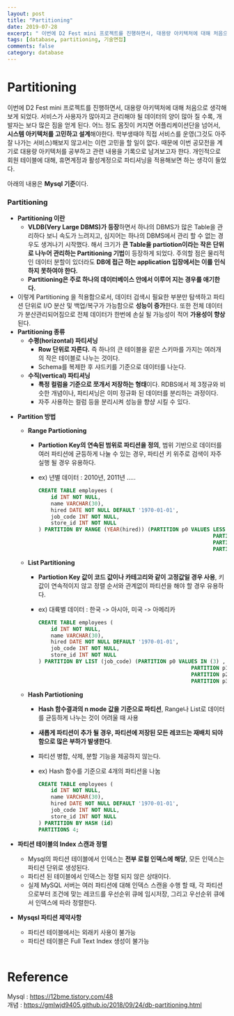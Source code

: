 ```yaml
---
layout: post
title: "Partitioning"
date: 2019-07-28
excerpt: " 이번에 D2 Fest mini 프로젝트를 진행하면서, 대용량 아키텍처에 대해 처음으로 생각해보게 되었다."
tags: [database, partitioning, 기술면접]
comments: false
category: database
---
```

# Partitioning

이번에 D2 Fest mini 프로젝트를 진행하면서, 대용량 아키텍처에 대해 처음으로 생각해보게 되었다. 서비스가 사용자가 많아지고 관리해야 될 데이터의 양이 많아 질 수록, 개발자는 보다 많은 짐을 얻게 된다. 어느 정도 몸짓이 커지면 어플리케이션단을 넘어서, **시스템 아키텍처를 고민하고 설계**해야한다. 학부생때야 직접 서비스를 운영(그것도 아주 잘 나가는 서비스)해보지 않고서는 이런 고민을 할 일이 없다. 때문에 이번 공모전을 계기로 대용량 아키텍처를 공부하고 관련 내용을 기록으로 남겨보고자 한다.  개인적으로 회원 테이블에 대해, 휴면계정과 활성계정으로 파티셔닝을 적용해보면 하는 생각이 들었다. 

아래의 내용은 **Mysql 기준**이다.



### Partitioning

- **Partitioning 이란**
  - **VLDB(Very Large DBMS)가 등장**하면서 하나의 DBMS가  많은 Table을 관리하다 보니 속도가 느려지고, 심지어는 하나의 DBMS에서 관리 할 수 없는 경우도 생겨나기 시작했다.  해서 크기가 **큰 Table을 partiotion이라는 작은 단위로 나누어 관리하는 Partitioning 기법**이 등장하게 되었다. 주의할 점은 물리적인 데이터 분할이 있더라도 **DB에 접근 하는 application 입장에서는 이를 인식하지 못하여야 한다.**
  - **Partitioning은 주로 하나의 데이터베이스 안에서 이루어 지는 경우를 애기한다.**
- 이렇게 Partitioning 을 적용함으로서, 데이터 검색시 필요한 부분만 탐색하고 파티션 단위로 I/O 분산 및 백업/복구가 가능함으로 **성능이 증가**한다. 또한 전체 데이터가 분산관리되어짐으로 전체 데이터가 한번에 손실 될 가능성이 적어 **가용성이 향상**된다.
- **Partitioning 종류**
  - **수평(horizontal) 파티셔닝**
    - **Row 단위로 자른다.** 즉 하나의 큰 테이블을 같은 스키마를 가지는 여러개의 작은 테이블로 나누는 것이다.
    - Schema를 복제한 후 샤드키를 기준으로 데이터를 나눈다.
  - **수직(vertical) 파티셔닝** 
    - **특정 컬럼을 기준으로 쪼개서 저장하는 형태**이다. RDBS에서 제 3정규와 비슷한 개념이나, 파티셔닝은 이미 정규화 된 데이터를 분리하는 과정이다.
    - 자주 사용하는 컬럼 등을 분리시켜 성능을 향샹 시킬 수 있다.

* **Partition 방법**

  - **Range Partiotioning**

    - **Partiotion Key의 연속된 범위로 파티션을 정의**, 범위 기반으로 데이터를 여러 파티션에 균등하게 나눌 수 있는 경우, 파티션 키 위주로 검색이 자주 실행 될 경우 유용하다.

    - ex) 년별 데이터 : 2010년, 2011년 …..

      ```sql
      CREATE TABLE employees (
          id INT NOT NULL,
          name VARCHAR(30),
          hired DATE NOT NULL DEFAULT '1970-01-01',
          job_code INT NOT NULL,
          store_id INT NOT NULL
      ) PARTITION BY RANGE (YEAR(hired)) (PARTITION p0 VALUES LESS THAN (2010) ,
                                                              PARTITION p1 VALUES LESS THAN (2011) ,
                                                              PARTITION p2 VALUES LESS THAN (2012) ,
                                                              PARTITION p3 VALUES LESS THAN MAXVALUE);
      
      ```

      

  - **List Partitioning**

    - **Partiotion Key 값이 코드 값이나 카테고리와 같이 고정값일 경우 사용**, 키 값이 연속적이지 않고 정렬 순서와 관계없이 파티션을 해야 할 경우 유용하다.

    - ex) 대륙별 데이터 : 한국 -> 아시아, 미국 -> 아메리카

      ```sql
      CREATE TABLE employees (
          id INT NOT NULL,
          name VARCHAR(30),
          hired DATE NOT NULL DEFAULT '1970-01-01',
          job_code INT NOT NULL,
          store_id INT NOT NULL
      ) PARTITION BY LIST (job_code) (PARTITION p0 VALUES IN (3) ,
                                                       PARTITION p1 VALUES IN (1 , 9) ,
                                                       PARTITION p2 VALUES IN (2 , 6 , 7) ,
                                                       PARTITION p3 VALUES IN (4 , 5 , 8 , NULL));
      
      ```

  - **Hash Partiotioning**

    - **Hash 함수결과의 n mode 값을 기준으로 파티션**, Range나 List로 데이터를 균등하게 나누는 것이 어려울 때 사용

    - **새롭게 파티션이 추가 될 경우, 파티션에 저장된 모든 레코드는 재배치 되야 함으로 많은 부하가 발생한다**.

    - 파티션 병합, 삭제, 분할 기능을 제공하지 않는다.

    - ex) Hash 함수를 기준으로 4개의 파티션을 나눔

      ```sql
      CREATE TABLE employees (
          id INT NOT NULL,
          name VARCHAR(30),
          hired DATE NOT NULL DEFAULT '1970-01-01',
          job_code INT NOT NULL,
          store_id INT NOT NULL
      ) PARTITION BY HASH (id)
      PARTITIONS 4;
      
      ```

* **파티션 테이블의 Index 스캔과 정렬**

  * Mysql의 파티션 테이블에서 인덱스는 **전부 로컬 인덱스에 해당**, 모든  인덱스는 파티션 단위로 생성된다. 
  * 파티션 된 테이블에서 인덱스는 정렬 되지 않은 상태이다.

  - 실제 MySQL 서버는 여러 파티션에 대해 인덱스 스캔을 수행 할 때, 각 파티션으로부터 조건에 맞는 레코드를 우선순위 큐에 임시저장, 그리고 우선순위 큐에서 인덱스에 따라 정렬한다.

- **Mysqsl 파티션 제약사항**
  - 파티션 테이블에서는 외래키 사용이 불가능
  - 파티션 테이블은 Full Text Index 생성이 불가능
  
  <br>
 # Reference 
 Mysql : https://12bme.tistory.com/48  
 개념 : https://gmlwjd9405.github.io/2018/09/24/db-partitioning.html
